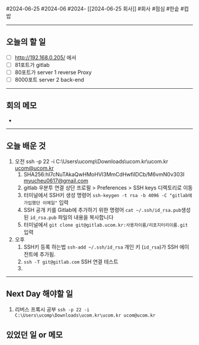 #2024-06-25 #2024-06 #2024- [[2024-06-25 회사]]
#회사 #점심 #한솥 #컵밥 

---
## 오늘의 할 일
- [ ] http://192.168.0.205/  에서 
- [ ] 81포트가 gitlab 
- [ ] 80포트가 server 1 reverse Proxy
- [ ] 8000포트 server 2 back-end

---
## 회의 메모
- 
---
## 오늘 배운 것
1. 오전 ssh -p 22 -i C:\Users\ucomp\Downloads\ucom.kr\ucom.kr ucom@ucom.kr
    1. SHA256:hI7cNuTAkaQwHMoHVI3MmCdHwfiIDCb/M6vmN0v303I myucheu0617@gmail.com
    2. gitlab 우분투 연결 상단 프로필 > Preferences > SSH keys 디렉토리로 이동
    3. 터미널에서 SSH키 생성 명령어  ```ssh-keygen -t rsa -b 4096 -C "gitlab에 가입했던 이메일"``` 입력
    4. SSH 공개 키를 Gitlab에 추가하기 위한 명령어 ```cat ~/.ssh/id_rsa.pub```생성된 `id_rsa.pub` 파일의 내용을 복사합니다
    5. 터미널에서 ```git clone git@gitlab.ucom.kr:사용자이름/리포지터리이름.git``` 입력
2. 오후
    1. SSH키 등록 하는법 `ssh-add ~/.ssh/id_rsa` 개인 키 (`id_rsa`)가 SSH 에이전트에 추가됨.
    2. `ssh -T git@gitlab.com` SSH 연결 테스트
    3. 
---
## Next Day 해야할 일
1. 리버스 프록시 공부
`ssh -p 22 -i C:\Users\ucomp\Downloads\ucom.kr\ucom.kr ucom@ucom.kr`
## 있었던 일 or 메모